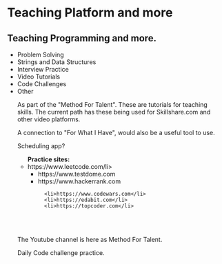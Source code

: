 <body>
  <h1>Teaching Platform and more </h1>
<h2>Teaching Programming and more.</h2>
  <ul>
<li>Problem Solving</li>
<li>Strings and Data Structures</li>
 <li>Interview Practice</li>
    <li>Video Tutorials</li>    
<li>Code Challenges</li>
    
   
<li>Other</li>
    
    
  <p>As part of the "Method For Talent". These are tutorials for teaching skills. The current path has these being used for Skillshare.com and other video platforms.</p>  
  <p> A connection to "For What I Have", would also be a useful tool to use. </p> 
  <p> Scheduling app?</p>

<ul><b>Practice sites:</b>
<li>https://www.leetcode.com/li><ul>
      <li>https://www.testdome.com</li>
      <li>https://www.hackerrank.com</li>
      
      <li>https://www.codewars.com</li>
      <li>https://edabit.com</li>
      <li>https://topcoder.com</li>
</ul>
  </ul>
  <br></br>
  <p>The Youtube channel is here as Method For Talent.</p>
  <p>Daily Code challenge practice. </p>
</body>
